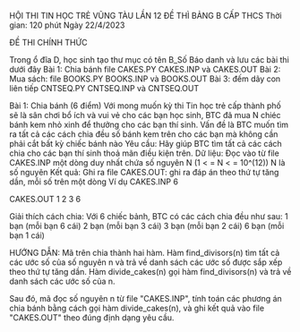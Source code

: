 HỘI THI TIN HỌC TRẺ VŨNG TÀU LẦN 12
ĐỀ THÌ BẢNG B CẤP THCS
Thời gian: 120 phút
Ngày 22/4/2023

ĐỀ THI CHÍNH THỨC

Trong ổ đĩa D, học sinh tạo thư mục có tên B_Số Báo danh và lưu các bài thi dưới đây
Bài 1: Chia bánh file CAKES.PY CAKES.INP và CAKES.OUT
Bài 2: Mua sách: file BOOKS.PY BOOKS.INP và BOOKS.OUT
Bài 3: đếm dãy con liên tiếp CNTSEQ.PY CNTSEQ.INP và CNTSEQ.OUT

Bài 1: Chia bánh (6 điểm)
Với mong muốn kỳ thi Tin học trẻ cấp thành phố sẽ là sân chơi bổ ích và vui vẻ cho các bạn học sinh, BTC đã mua N chiéc bánh kem nhỏ xinh để thưởng cho các bạn thí sinh. Vấn đề là BTC muốn tìm ra tất cả các cách chia đều số bánh kem trên cho các bạn mà không cần phải cắt bất kỳ chiếc bánh nào
Yêu cầu: Hãy giúp BTC tìm tất cả các cách chia cho các bạn thí sinh thoả mãn điều kiện trên.
Dữ liệu: Đọc vào từ file CAKES.INP một dòng duy nhất chứa số nguyên N (1 < = N < = 10^(12)) N là số nguyên
Kết quả: Ghi ra file CAKES.OUT: ghi ra đáp án theo thứ tự tăng dần, mỗi số trên một dòng
Ví dụ
CAKES.INP
6

CAKES.OUT
1
2
3
6

Giải thích cách chia:
Với 6 chiếc bảnh, BTC có các cách chia đều như sau: 
1 bạn (mỗi bạn 6 cái)
2 bạn (mỗi bạn 3 cái)
3 bạn (mỗi bạn 2 cái)
6 bạn (mỗi bạn 1 cái)

HƯỚNG DẪN:
Mã trên chia thành hai hàm. Hàm find_divisors(n) tìm tất cả các ước số của số nguyên n và trả về danh sách các ước số được sắp xếp theo thứ tự tăng dần. Hàm divide_cakes(n) gọi hàm find_divisors(n) và trả về danh sách các ước số của n.

Sau đó, mã đọc số nguyên n từ file "CAKES.INP", tính toán các phương án chia bánh bằng cách gọi hàm divide_cakes(n), và ghi kết quả vào file "CAKES.OUT" theo đúng định dạng yêu cầu.